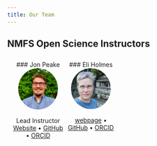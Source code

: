 ```yaml
---
title: Our Team
---
```


<style>
/* container */
.columns-3 {
    width: 100%;
    display:flex;
}
/* columns */
.columns-3 > * {
    width: calc(100% / 3);
}
.columns-4 {
    width: 100%;
    display:flex;
    text-align: center;
    box-sizing: border-box;
    padding: 10px;

}
/* columns */
.columns-4 > * {
    width: calc(100% / 4);
}
</style>

## NMFS Open Science Instructors

<div class="columns-4">

<div>
### Jon Peake
    
<img src="images/jon.jpg" alt="Jon Peake" style="width:75%; ; border-radius: 50%;">

Lead Instructor <br/>
[Website](https://peakeecology.science/) &#x2022; 
[GitHub](https://github.com/jonpeake)  &#x2022; 
[ORCID](https://orcid.org/0000-0001-5288-4184)
</div>

<div>
### Eli Holmes

<img src="images/Eli.png" alt="Eli Holmes" style="width:75%; ; border-radius: 50%;">

[webpage](https://eeholmes.github.io/) &#x2022;  [GitHub](https://github.com/eeholmes)  &#x2022; [ORCID](https://orcid.org/0000-0001-9128-8393)
</div>

</div>

